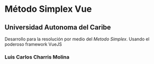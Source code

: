 # Método Simplex Vue
## Universidad Autonoma del Caribe

Desarrollo para la resolución por medio del *Metodo Simplex*. Usando el poderoso framework VueJS

### Luis Carlos Charris Molina

